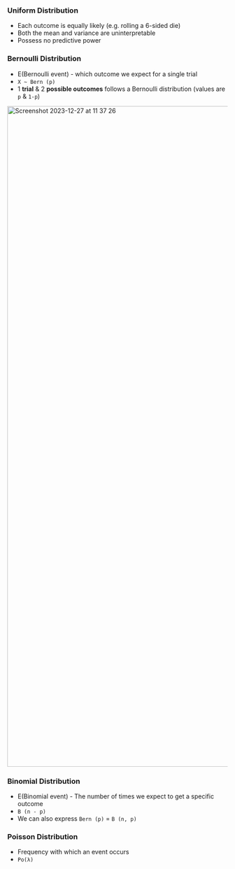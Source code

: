 ### Uniform Distribution
- Each outcome is equally likely (e.g. rolling a 6-sided die)
- Both the mean and variance are uninterpretable
- Possess no predictive power

### Bernoulli Distribution
- E(Bernoulli event) - which outcome we expect for a single trial
- `X ~ Bern (p)`
- 1 **trial** & 2 **possible outcomes** follows a Bernoulli distribution (values are `p` & `1-p`)

<img width="1512" alt="Screenshot 2023-12-27 at 11 37 26" src="https://github.com/kissartisan/I-commit-to/assets/12791515/6a33b1d0-6236-4248-b738-6fb998a0c504">

### Binomial Distribution
- E(Binomial event) - The number of times we expect to get a specific outcome
- `B (n - p)`
- We can also express `Bern (p)` = `B (n, p)`

### Poisson Distribution
- Frequency with which an event occurs
- `Po(λ)`
